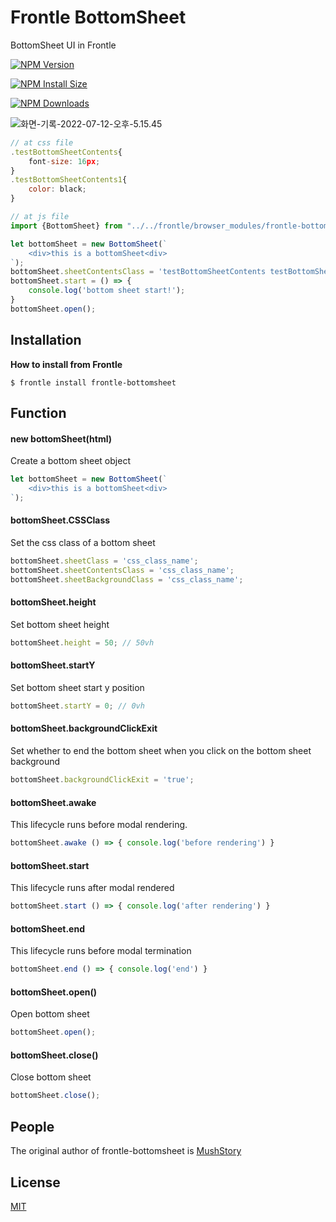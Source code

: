 # Frontle BottomSheet

BottomSheet UI in Frontle

 [![NPM Version][npm-version-image]][npm-url]

 [![NPM Install Size][npm-install-size-image]][npm-install-size-url]

 [![NPM Downloads][npm-downloads-image]][npm-downloads-url]

![화면-기록-2022-07-12-오후-5.15.45](https://user-images.githubusercontent.com/49587288/178443655-a3cb7cde-4502-4a4d-b11c-a6eb44d4fddb.gif)

```javascript
// at css file
.testBottomSheetContents{
    font-size: 16px;
}
.testBottomSheetContents1{
    color: black;
}

// at js file
import {BottomSheet} from "../../frontle/browser_modules/frontle-bottomsheet/bottomSheet.js";

let bottomSheet = new BottomSheet(`
    <div>this is a bottomSheet<div>
`);
bottomSheet.sheetContentsClass = 'testBottomSheetContents testBottomSheetContents1';
bottomSheet.start = () => {
    console.log('bottom sheet start!');
}
bottomSheet.open();
```



## Installation

**How to install from Frontle**

```shell
$ frontle install frontle-bottomsheet
```



## Function

#### new bottomSheet(html)

Create a bottom sheet object

```javascript
let bottomSheet = new BottomSheet(`
    <div>this is a bottomSheet<div>
`);
```



#### bottomSheet.CSSClass

Set the css class of a bottom sheet

```javascript
bottomSheet.sheetClass = 'css_class_name';
bottomSheet.sheetContentsClass = 'css_class_name';
bottomSheet.sheetBackgroundClass = 'css_class_name';
```



#### bottomSheet.height

Set bottom sheet height

```javascript
bottomSheet.height = 50; // 50vh
```



#### bottomSheet.startY

Set bottom sheet start y position

```javascript
bottomSheet.startY = 0; // 0vh
```



#### bottomSheet.backgroundClickExit

Set whether to end the bottom sheet when you click on the bottom sheet background

```javascript
bottomSheet.backgroundClickExit = 'true';
```



#### bottomSheet.awake

This lifecycle runs before modal rendering.

```javascript
bottomSheet.awake () => { console.log('before rendering') }
```



#### bottomSheet.start

This lifecycle runs after modal rendered

```javascript
bottomSheet.start () => { console.log('after rendering') }
```



#### bottomSheet.end

This lifecycle runs before modal termination

```javascript
bottomSheet.end () => { console.log('end') }
```



#### bottomSheet.open()

Open bottom sheet

```javascript
bottomSheet.open();
```



#### bottomSheet.close()

Close bottom sheet

```javascript
bottomSheet.close();
```



## People

The original author of frontle-bottomsheet is [MushStory](https://github.com/MushStory)



## License

 [MIT](LICENSE)



[npm-downloads-image]: https://badgen.net/npm/dm/frontle-bottomsheet
[npm-downloads-url]: https://npmcharts.com/compare/frontle-bottomsheet?minimal=true
[npm-install-size-image]: https://badgen.net/packagephobia/install/frontle-bottomsheet
[npm-install-size-url]: https://packagephobia.com/result?p=frontle-bottomsheet
[npm-url]: https://npmjs.org/package/frontle-bottomsheet
[npm-version-image]: https://badgen.net/npm/v/frontle-bottomsheet
